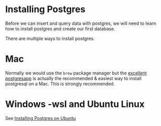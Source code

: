 
# Installing Postgres

Before we can insert and query data with postgres, we will need to learn how to install postgres and create our first database. 

There are multiple ways to install postgres. 

# Mac 
Normally we would use the `brew` package manager but the [excellent postgresapp](https://postgresapp.com/documentation/cli-tools.html) is actually the recommended & easiest way to install postgresql on a Mac. This is strongly recommended.

# Windows -wsl and Ubuntu Linux

See [Installing Postgres on Ubuntu](install-postgres-ubuntu.md)
